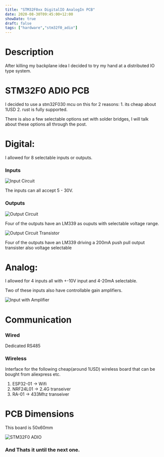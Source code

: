 ```yaml
---
title: "STM32F0xx DigitalIO AnalogIn PCB"
date: 2020-08-30T09:45:00+12:00
showDate: true
draft: false
tags: ["hardware","stm32f0_adio"]
---
```


# Description

After killing my backplane idea I decided to try my hand at a distributed IO type system.

# STM32F0 ADIO PCB

I decided to use a stm32F030 mcu on this for 2 reasons: 1. its cheap about 1USD 2. rust is fully supported.

There is also a few selectable options set with solder bridges, I will talk about these options all through the post.

# Digital:

I allowed for 8 selectable inputs or outputs.

### Inputs

![Input Circuit](/AkadupTinker/gallery/input.png)

The inputs can all accept 5 - 30V.


### Outputs

![Output Circuit](/AkadupTinker/gallery/output_lm339.png)

Four of the outputs have an LM339 as ouputs with selectable voltage range.

![Output Circuit Transistor](/AkadupTinker/gallery/output_lm339_transistor.png)

Four of the outputs have an LM339 driving a 200mA push pull output transister also voltage selectable

# Analog:

I allowed for 4 inputs all with +-10V input and 4-20mA selectable.

Two of these inputs also have controllable gain amplifiers.

![Input with Amplifier](/AkadupTinker/gallery/analog_in_with_amp.png)

# Communication

### Wired

Dedicated RS485

### Wireless

Interface for the following cheap(around 1USD) wireless board that can be bought from aliexpress etc.

1. ESP32-01 -> Wifi 
2. NRF24L01 -> 2.4G transeiver
3. RA-01 -> 433Mhz transeiver

# PCB Dimensions

This board is 50x60mm 

![STM32F0 ADIO](/AkadupTinker/gallery/stm32_adio.png)


### __And Thats it until the next one.__
